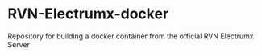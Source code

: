 # RVN-Electrumx-docker
Repository for building a docker container from the official RVN Electrumx Server
